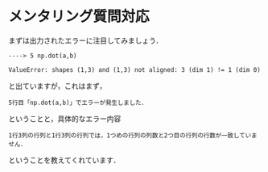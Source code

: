 メンタリング質問対応
================
まずは出力されたエラーに注目してみましょう．
~~~
----> 5 np.dot(a,b)

ValueError: shapes (1,3) and (1,3) not aligned: 3 (dim 1) != 1 (dim 0)
~~~
と出ていますが，これはまず，
~~~
5行目「np.dot(a,b)」でエラーが発生しました．
~~~
ということと，具体的なエラー内容
~~~
1行3列の行列と1行3列の行列では，1つめの行列の列数と2つ目の行列の行数が一致していません．
~~~
ということを教えてくれています．